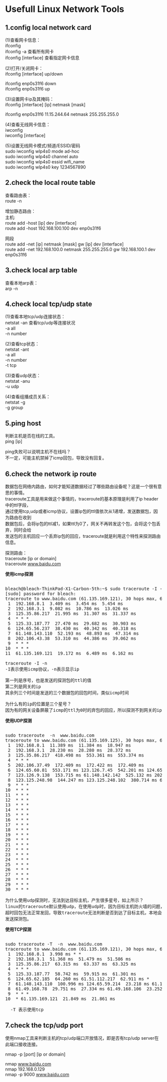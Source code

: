 # Usefull Linux Network Tools      
    
    
## 1.config local network card    
(1)查看网卡信息：    
ifconfig    
ifconfig	-a  查看所有网卡    
ifconfig	[interface]  查看指定网卡信息    
    
(2)打开/关闭网卡：    
ifconfig [interface]  up/down     
    
ifconfig enp0s31f6 down       
ifconfig enp0s31f6 up      
    
(3)设置网卡ip及其掩码：    
ifconfig [interface] [ip] netmask [mask]      
    
ifconfig enp0s31f6 11.15.244.64 netmask 255.255.255.0       
      
(4)查看无线网卡信息：    
iwconfig    
iwconfig  [interface]          
        
(5)设置无线网卡模式/频道/ESSID/密码    
sudo  iwconfig  wlp4s0  mode  ad-hoc          
sudo  iwconfig  wlp4s0  channel  auto          
sudo  iwconfig  wlp4s0  essid  wifi_name           
sudo  iwconfig  wlp4s0  key  1234567890          
      
    
## 2.check the local route table    
查看路由表：    
route -n      
    
增加静态路由：    
主机:    
route add -host [ip] dev [interface]      
route add -host 192.168.100.100 dev enp0s31f6       
    
网段    
route add -net [ip] netmask [mask] gw [ip] dev [interface]      
route add -net  192.168.100.0 netmask 255.255.255.0 gw 192.168.100.1 dev enp0s31f6      
      
      
## 3.check local arp table    
查看本地arp表：    
arp -n      
      
    
## 4.check local tcp/udp state    
(1)查看本地tcp/udp连接状态：    
netstat -an  查看tcp/udp等连接状况     
-a all     
-n number    
    
(2)查看tcp状态：    
netstat	-ant     
-a all     
-n number    
-t tcp    
    
(3)查看udp状态：    
netstat	-anu     
-u udp    
    
(4)查看组播成员关系：    
netstat -g       
-g group    
    
    
## 5.ping host   
判断主机是否在线的工具。  
ping [ip]  
  
ping失败可以说明主机不在线吗？  
不一定，可能主机禁掉了icmp回包，导致没有回复。  
  
## 6.check the network ip route   
数据包在网络内路由，如何才能知道数据经过了哪些路由设备呢？这是一个很有意思的事情。        
traceroute工具是用来做这个事情的，traceroute的基本原理是利用了ip header中的ttl字段，      
通过使用tcp,udp或者icmp协议，设置ip包的ttl值依次从1递增，发送数据包，因为路由在收到      
数据包后，会将ip包的ttl减1，如果ttl为0了，网关不再转发这个包，会将这个包丢弃，同时会给      
发送包的主机回应一个丢弃ip包的回应，traceroute就是利用这个特性来探测路由信息。      
  
探测路由：  
traceroute [ip or domain]      
traceroute  www.baidu.com      
      
**使用icmp探测**      
<pre>  
bleach@bleach-ThinkPad-X1-Carbon-5th:~$ sudo traceroute -I -n  www.baidu.com      
[sudo] password for bleach:       
traceroute to www.baidu.com (61.135.169.121), 30 hops max, 60 byte packets      
 1  192.168.8.1  3.409 ms  3.454 ms  5.454 ms      
 2  192.168.3.1  9.082 ms  10.786 ms  13.026 ms      
 3  125.35.86.217  21.995 ms  31.307 ms  31.337 ms      
 4  * * *      
 5  125.33.187.77  27.470 ms  29.682 ms  30.903 ms      
 6  124.65.56.237  38.430 ms  40.342 ms  40.318 ms      
 7  61.148.143.110  52.193 ms  48.893 ms  47.314 ms      
 8  202.106.43.38  53.310 ms  44.386 ms  39.062 ms      
 9  * * *      
10  * * *      
11  61.135.169.121  19.172 ms  6.489 ms  6.162 ms      
       
traceroute -I -n      
-I表示使用icmp协议，-n表示显示ip       
     
第一列是序号，也是发送的探测包的ttl的值      
第二列是网关的ip       
其余列三个时间是发送的三个数据包的回包时间，类似icmp时间      
      
为什么有的ip的位置是三个星号？      
因为有的网关设备屏蔽了icmp的ttl为0时的弃包的回应，所以探测不到网关的ip      
</pre>  
     
     
**使用UDP探测**      
<pre>  
sudo traceroute  -n  www.baidu.com      
traceroute to www.baidu.com (61.135.169.125), 30 hops max, 60 byte packets      
 1  192.168.8.1  11.389 ms  11.384 ms  18.947 ms      
 2  192.168.3.1  28.230 ms  28.280 ms  28.372 ms      
 3  125.35.86.217  418.498 ms  553.361 ms  553.374 ms      
 4  * * *      
 5  202.106.37.49  172.409 ms  172.422 ms  172.409 ms      
 6  124.65.60.81  553.171 ms 123.126.7.45  542.201 ms 124.65.57.85  542.109 ms      
 7  123.126.9.138  153.715 ms 61.148.142.142  525.132 ms 202.106.227.10  524.984 ms      
 8  123.125.248.98  144.247 ms 123.125.248.102  380.714 ms 61.49.168.110  380.630 ms      
 9  * * *      
10  * * *      
11  * * *      
12  * * *      
13  * * *      
14  * * *      
15  * * *      
16  * * *      
17  * * *      
18  * * *      
19  * * *      
20  * * *      
21  * * *      
22  * * *      
23  * * *      
24  * * *      
25  * * *      
26  * * *      
27  * * *      
28  * * *      
29  * * *      
30  * * *      
     
为什么使用udp探测时，无法到达目标主机，产生很多星号，如上所示？      
linux的traceroute默认使用udp，在使用udp时，因为目标主机防火墙的问题，目标主机的      
超时回包无法正常发回，导致traceroute无法判断是否到达了目标主机，本地会一直增加ttl值      
发送探测包。      
</pre>  
     
**使用TCP探测**      
<pre>  
sudo traceroute -T  -n  www.baidu.com      
traceroute to www.baidu.com (61.135.169.121), 30 hops max, 60 byte packets      
 1  192.168.8.1  3.998 ms * *      
 2  192.168.3.1  51.368 ms  51.479 ms  51.586 ms      
 3  125.35.86.217  63.315 ms  63.337 ms  63.325 ms      
 4  * * *      
 5  125.33.187.77  58.742 ms  59.915 ms  61.301 ms      
 6  124.65.62.185  64.260 ms 61.51.112.217  62.911 ms *      
 7  61.148.143.110  100.996 ms 124.65.59.214  23.218 ms 61.148.143.110  64.637 ms      
 8  61.49.168.78  29.751 ms  27.334 ms 61.49.168.106  23.252 ms      
 9  * * *      
10  * 61.135.169.121  21.849 ms  21.861 ms      
     
  -T 表示使用tcp      
</pre>    
  
## 7.check the tcp/udp port  
使用nmap工具来判断主机的tcp/udp端口开放情况，即是否有tcp/udp server在此端口接收连接。  
  
nmap -p [port] [ip or domain]  
  
nmap  www.baidu.com  
nmap  192.168.0.129  
nmap  -p  9000 www.baidu.com   
